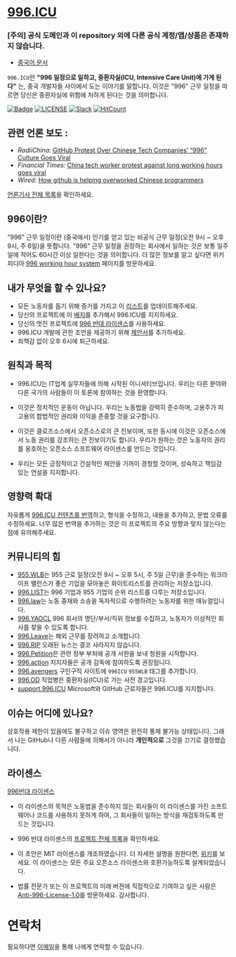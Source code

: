 [996.ICU](https://996.icu/#/en_US)
===

### [주의] 공식 도메인과 이 repository 외에 다른 공식 계정/앱/상품은 존재하지 않습니다. 

* [중국어 문서](./README_CN.md)

`996.ICU`란 **"996 일정으로 일하고, 중환자실(ICU, Intensive Care Unit)에 가게 된다"** 는, 중국 개발자들 사이에서 도는 이야기를 말합니다. 이것은 "996" 근무 일정을 따르면 당신은 중환자실에 위험에 처하게 된다는 것을 의미합니다. 

[![Badge](https://img.shields.io/badge/link-996.icu-%23FF4D5B.svg?style=flat-square)](https://996.icu/#/en_US)
[![LICENSE](https://img.shields.io/badge/license-Anti%20996-blue.svg?style=flat-square)](https://github.com/996icu/996.ICU/blob/master/LICENSE)
[![Slack](https://img.shields.io/badge/slack-996icu-green.svg?style=flat-square)](https://join.slack.com/t/996icu/shared_invite/enQtNTg4MjA3MzA1MzgxLWQyYzM5M2IyZmIyMTVjMzU5NTE5MGI5Y2Y2YjgwMmJiMWMxMWMzNGU3NDJmOTdhNmRlYjJlNjk5ZWZhNWIwZGM)
[![HitCount](http://hits.dwyl.io/996icu/996.ICU.svg)](http://hits.dwyl.io/996icu/996.ICU)

## 관련 언론 보도 :
* *RadiiChina:* [GitHub Protest Over Chinese Tech Companies’ “996” Culture Goes Viral](https://radiichina.com/github-protest-chinese-tech-996/)
* *Financial Times:*  [China tech worker protest against long working hours goes viral](https://www.ft.com/content/72754638-55d1-11e9-91f9-b6515a54c5b1)
* *Wired:* [How github is helping overworked Chinese programmers](https://www.wired.com/story/how-github-helping-overworked-chinese-programmers/)

[언론기사 전체 목록](externals/news_EN.md)을 확인하세요.

## 996이란?
"996" 근무 일정이란 (중국에서) 인기를 얻고 있는 비공식 근무 일정(오전 9시 ~ 오후 9시, 주 6일)을 뜻합니다. "996" 근무 일정을 권장하는 회사에서 일하는 것은 보통 일주일에 적어도 60시간 이상 일한다는 것을 의미합니다. 더 많은 정보를 알고 싶다면 위키피디아 [996 working hour system](https://en.wikipedia.org/wiki/996_working_hour_system) 페이지를 방문하세요. 

## 내가 무엇을 할 수 있나요? 
- 모든 노동자를 돕기 위해 증거를 가지고 이 [리스트](blacklist/README.md)를 업데이트해주세요. 
- 당신의 프로젝트에 이 [배지](externals/instruction.md)를 추가해서 996.ICU를 지지하세요.
- 당신의 멋진 프로젝트에 [996 반대 라이센스](LICENSE)를 사용하세요.
- 996.ICU 개발에 관한 조언을 제공하기 위해 [제안서](proposal/README.md)를 추가하세요.
- 죄책감 없이 오후 6시에 퇴근하세요. 

## 원칙과 목적 
* 996.ICU는 IT업계 실무자들에 의해 시작된 이니셔티브입니다. 우리는 다른 분야와 다른 국가의 사람들이 이 토론에 참여하는 것을 환영합니다. 

* 이것은 정치적인 운동이 아닙니다. 우리는 노동법을 강력히 준수하며, 고용주가 피고용의 합법적인 권리와 이익을 존중할 것을 요구합니다.

* 이것은 클로즈소스에서 오픈소스로의 큰 진보이며, 또한 동시에 이것은 오픈소스에서 노동 권리를 강조하는 큰 진보이기도 합니다. 우리가 원하는 것은 노동자의 권리를 옹호하는 오픈소스 소프트웨어 라이센스를 만드는 것입니다. 

* 우리는 모든 긍정적이고 건설적인 제안을 기꺼이 경청할 것이며, 성숙하고 책임감 있는 연설을 지지합니다. 

## 영향력 확대
자유롭게 [996.ICU 컨텐츠를 번역](i18n/README.md)하고, 형식을 수정하고, 내용을 추가하고, 문법 오류를 수정하세요. 너무 많은 번역을 추가하는 것은 이 프로젝트의 주요 방향과 맞지 않는다는 점에 유의해주세요.

## 커뮤니티의 힘 
 - [955.WLB](https://github.com/formulahendry/955.WLB)는 955 근로 일정(오전 9시 ~ 오후 5시, 주 5일 근무)을 준수하는 워크라이프 밸런스가 좋은 기업을 모아놓은 화이트리스트를 관리하는 저장소입니다. 
 - [996.LIST](https://github.com/fengT-T/996_list)는 996 기업과 955 기업의 순위 리스트를 다루는 저장소입니다. 
 - [996.law](https://github.com/CPdogson/996.law)는 노동 중재와 소송을 독자적으로 수행하려는 노동자를 위한 매뉴얼입니다. 
 - [996.YAOCL](https://github.com/boycott996/yaocl) 996 회사의 명단/부서/직위 정보를 수집하고, 노동자가 이상적인 회사를 찾을 수 있도록 합니다. 
 - [996.Leave](https://github.com/623637646/996.Leave)는 해외 근무를 장려하고 소개합니다. 
 - [996.RIP](https://996.rip) 오래된 뉴스는 결코 사라지지 않습니다.
 - [996.Petition](https://github.com/xokctah/996.petition)은 관련 정부 부처에 공개 서한을 보내 청원을 시작합니다. 
 - [996.action](https://github.com/CPdogson/996action) 지지자들은 공개 감독에 참여하도록 권장됩니다.
 - [996.avengers](https://github.com/996-icu-avengers/Natasha) 구인구직 사이트에 `996ICU` `955WLB` 태그를 추가합니다. 
 - [996.OD](https://github.com/zheolong/996.OD.git) 직업병은 중환자실(ICU)로 가는 사전 경고입니다. 
 - [support.996.ICU](https://github.com/msworkers/support.996.ICU) Microsoft와 GitHub 근로자들은 996.ICU를 지지합니다. 
 
 ## 이슈는 어디에 있나요?
 상호작용 제한이 있음에도 불구하고 이슈 영역은 완전히 통제 불가능 상태입니다. 그래서 나는 GitHub나 다른 사람들에 의해서가 아니라  **개인적으로** 그것을 끄기로 결정했습니다. 
 
 
 ## 라이센스
 [996반대 라이센스](LICENSE)
 
 - 이 라이센스의 목적은 노동법을 준수하지 않는 회사들이 이 라이센스를 가진 소프트웨어나 코드를 사용하지 못하게 하여, 그 회사들이 일하는 방식을 재검토하도록 만드는 것입니다. 

- 996 반대 라이센스의 [프로젝트 전체 목록](awesomelist/README.md)을 확인하세요. 

- 이 초안은 MIT 라이센스를 개조하였습니다. 더 자세한 설명을 원한다면, [위키](https://github.com/kattgu7/996-License-Draft/wiki)를 보세요. 이 라이센스는 모든 주요 오픈소스 라이센스와 호환가능하도록 설계되었습니다.

- 법률 전문가 또는 이 프로젝트의 미래 버젼에 직접적으로 기여하고 싶은 사람은 [Anti-996-License-1.0](https://github.com/kattgu7/996-License-Draft)를 방문하세요. 감사합니다. 
 
 
 # 연락처 
 필요하다면 [이메일](mailto:996icu.repo@gmail.com)을 통해 나에게 연락할 수 있습니다. 
